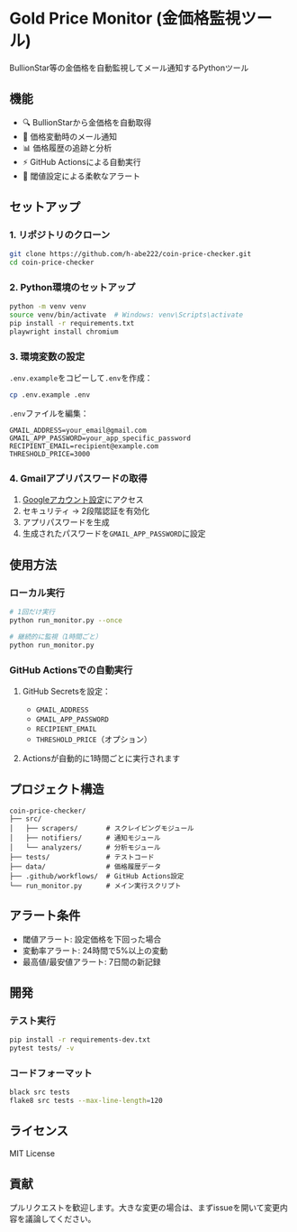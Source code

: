 # Gold Price Monitor (金価格監視ツール)

BullionStar等の金価格を自動監視してメール通知するPythonツール

## 機能

- 🔍 BullionStarから金価格を自動取得
- 📧 価格変動時のメール通知
- 📊 価格履歴の追跡と分析
- ⚡ GitHub Actionsによる自動実行
- 🎯 閾値設定による柔軟なアラート

## セットアップ

### 1. リポジトリのクローン

```bash
git clone https://github.com/h-abe222/coin-price-checker.git
cd coin-price-checker
```

### 2. Python環境のセットアップ

```bash
python -m venv venv
source venv/bin/activate  # Windows: venv\Scripts\activate
pip install -r requirements.txt
playwright install chromium
```

### 3. 環境変数の設定

`.env.example`をコピーして`.env`を作成：

```bash
cp .env.example .env
```

`.env`ファイルを編集：

```env
GMAIL_ADDRESS=your_email@gmail.com
GMAIL_APP_PASSWORD=your_app_specific_password
RECIPIENT_EMAIL=recipient@example.com
THRESHOLD_PRICE=3000
```

### 4. Gmailアプリパスワードの取得

1. [Googleアカウント設定](https://myaccount.google.com/)にアクセス
2. セキュリティ → 2段階認証を有効化
3. アプリパスワードを生成
4. 生成されたパスワードを`GMAIL_APP_PASSWORD`に設定

## 使用方法

### ローカル実行

```bash
# 1回だけ実行
python run_monitor.py --once

# 継続的に監視（1時間ごと）
python run_monitor.py
```

### GitHub Actionsでの自動実行

1. GitHub Secretsを設定：
   - `GMAIL_ADDRESS`
   - `GMAIL_APP_PASSWORD`
   - `RECIPIENT_EMAIL`
   - `THRESHOLD_PRICE`（オプション）

2. Actionsが自動的に1時間ごとに実行されます

## プロジェクト構造

```
coin-price-checker/
├── src/
│   ├── scrapers/       # スクレイピングモジュール
│   ├── notifiers/      # 通知モジュール
│   └── analyzers/      # 分析モジュール
├── tests/              # テストコード
├── data/               # 価格履歴データ
├── .github/workflows/  # GitHub Actions設定
└── run_monitor.py      # メイン実行スクリプト
```

## アラート条件

- 閾値アラート: 設定価格を下回った場合
- 変動率アラート: 24時間で5%以上の変動
- 最高値/最安値アラート: 7日間の新記録

## 開発

### テスト実行

```bash
pip install -r requirements-dev.txt
pytest tests/ -v
```

### コードフォーマット

```bash
black src tests
flake8 src tests --max-line-length=120
```

## ライセンス

MIT License

## 貢献

プルリクエストを歓迎します。大きな変更の場合は、まずissueを開いて変更内容を議論してください。